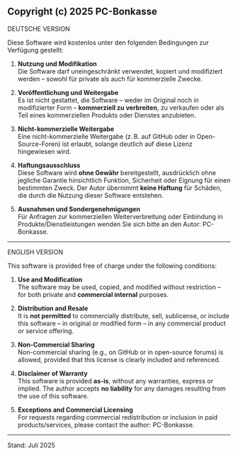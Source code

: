 Copyright (c) 2025 PC-Bonkasse
---

DEUTSCHE VERSION

Diese Software wird kostenlos unter den folgenden Bedingungen zur Verfügung gestellt:

1. **Nutzung und Modifikation**  
   Die Software darf uneingeschränkt verwendet, kopiert und modifiziert werden – sowohl für private als auch für kommerzielle Zwecke.

2. **Veröffentlichung und Weitergabe**  
   Es ist nicht gestattet, die Software – weder im Original noch in modifizierter Form – **kommerziell zu verbreiten**, zu verkaufen oder als Teil eines kommerziellen Produkts oder Dienstes anzubieten.

3. **Nicht-kommerzielle Weitergabe**  
   Eine nicht-kommerzielle Weitergabe (z. B. auf GitHub oder in Open-Source-Foren) ist erlaubt, solange deutlich auf diese Lizenz hingewiesen wird.

4. **Haftungsausschluss**  
   Diese Software wird **ohne Gewähr** bereitgestellt, ausdrücklich ohne jegliche Garantie hinsichtlich Funktion, Sicherheit oder Eignung für einen bestimmten Zweck. Der Autor übernimmt **keine Haftung** für Schäden, die durch die Nutzung dieser Software entstehen.

5. **Ausnahmen und Sondergenehmigungen**  
   Für Anfragen zur kommerziellen Weiterverbreitung oder Einbindung in Produkte/Dienstleistungen wenden Sie sich bitte an den Autor: PC-Bonkasse.

---

ENGLISH VERSION

This software is provided free of charge under the following conditions:

1. **Use and Modification**  
   The software may be used, copied, and modified without restriction – for both private and **commercial internal** purposes.

2. **Distribution and Resale**  
   It is **not permitted** to commercially distribute, sell, sublicense, or include this software – in original or modified form – in any commercial product or service offering.

3. **Non-Commercial Sharing**  
   Non-commercial sharing (e.g., on GitHub or in open-source forums) is allowed, provided that this license is clearly included and referenced.

4. **Disclaimer of Warranty**  
   This software is provided **as-is**, without any warranties, express or implied. The author accepts **no liability** for any damages resulting from the use of this software.

5. **Exceptions and Commercial Licensing**  
   For requests regarding commercial redistribution or inclusion in paid products/services, please contact the author: PC-Bonkasse.

---

Stand: Juli 2025
